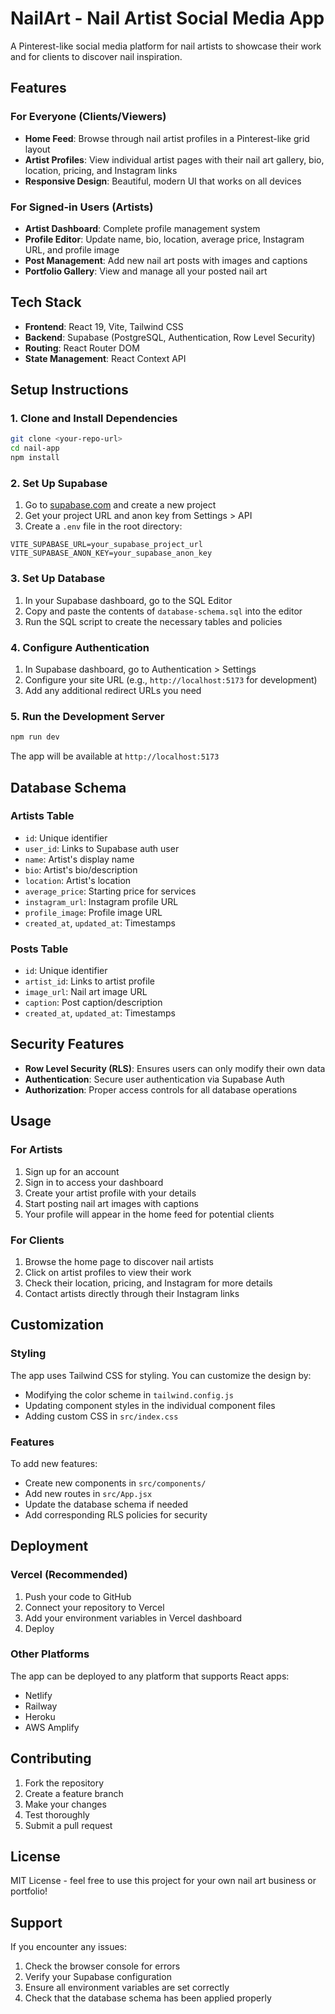 # NailArt - Nail Artist Social Media App

A Pinterest-like social media platform for nail artists to showcase their work and for clients to discover nail inspiration.

## Features

### For Everyone (Clients/Viewers)
- **Home Feed**: Browse through nail artist profiles in a Pinterest-like grid layout
- **Artist Profiles**: View individual artist pages with their nail art gallery, bio, location, pricing, and Instagram links
- **Responsive Design**: Beautiful, modern UI that works on all devices

### For Signed-in Users (Artists)
- **Artist Dashboard**: Complete profile management system
- **Profile Editor**: Update name, bio, location, average price, Instagram URL, and profile image
- **Post Management**: Add new nail art posts with images and captions
- **Portfolio Gallery**: View and manage all your posted nail art

## Tech Stack

- **Frontend**: React 19, Vite, Tailwind CSS
- **Backend**: Supabase (PostgreSQL, Authentication, Row Level Security)
- **Routing**: React Router DOM
- **State Management**: React Context API

## Setup Instructions

### 1. Clone and Install Dependencies

```bash
git clone <your-repo-url>
cd nail-app
npm install
```

### 2. Set Up Supabase

1. Go to [supabase.com](https://supabase.com) and create a new project
2. Get your project URL and anon key from Settings > API
3. Create a `.env` file in the root directory:

```env
VITE_SUPABASE_URL=your_supabase_project_url
VITE_SUPABASE_ANON_KEY=your_supabase_anon_key
```

### 3. Set Up Database

1. In your Supabase dashboard, go to the SQL Editor
2. Copy and paste the contents of `database-schema.sql` into the editor
3. Run the SQL script to create the necessary tables and policies

### 4. Configure Authentication

1. In Supabase dashboard, go to Authentication > Settings
2. Configure your site URL (e.g., `http://localhost:5173` for development)
3. Add any additional redirect URLs you need

### 5. Run the Development Server

```bash
npm run dev
```

The app will be available at `http://localhost:5173`

## Database Schema

### Artists Table
- `id`: Unique identifier
- `user_id`: Links to Supabase auth user
- `name`: Artist's display name
- `bio`: Artist's bio/description
- `location`: Artist's location
- `average_price`: Starting price for services
- `instagram_url`: Instagram profile URL
- `profile_image`: Profile image URL
- `created_at`, `updated_at`: Timestamps

### Posts Table
- `id`: Unique identifier
- `artist_id`: Links to artist profile
- `image_url`: Nail art image URL
- `caption`: Post caption/description
- `created_at`, `updated_at`: Timestamps

## Security Features

- **Row Level Security (RLS)**: Ensures users can only modify their own data
- **Authentication**: Secure user authentication via Supabase Auth
- **Authorization**: Proper access controls for all database operations

## Usage

### For Artists
1. Sign up for an account
2. Sign in to access your dashboard
3. Create your artist profile with your details
4. Start posting nail art images with captions
5. Your profile will appear in the home feed for potential clients

### For Clients
1. Browse the home page to discover nail artists
2. Click on artist profiles to view their work
3. Check their location, pricing, and Instagram for more details
4. Contact artists directly through their Instagram links

## Customization

### Styling
The app uses Tailwind CSS for styling. You can customize the design by:
- Modifying the color scheme in `tailwind.config.js`
- Updating component styles in the individual component files
- Adding custom CSS in `src/index.css`

### Features
To add new features:
- Create new components in `src/components/`
- Add new routes in `src/App.jsx`
- Update the database schema if needed
- Add corresponding RLS policies for security

## Deployment

### Vercel (Recommended)
1. Push your code to GitHub
2. Connect your repository to Vercel
3. Add your environment variables in Vercel dashboard
4. Deploy

### Other Platforms
The app can be deployed to any platform that supports React apps:
- Netlify
- Railway
- Heroku
- AWS Amplify

## Contributing

1. Fork the repository
2. Create a feature branch
3. Make your changes
4. Test thoroughly
5. Submit a pull request

## License

MIT License - feel free to use this project for your own nail art business or portfolio!

## Support

If you encounter any issues:
1. Check the browser console for errors
2. Verify your Supabase configuration
3. Ensure all environment variables are set correctly
4. Check that the database schema has been applied properly
